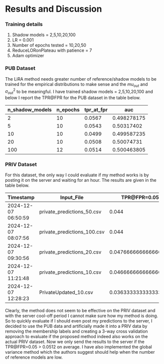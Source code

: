 # Results and Discussion

### Training details
1. Shadow models = 2,5,10,20,100
2. LR = 0.001
3. Number of epochs tested = 10,20,50
4. ReduceLORonPlateau with patience = 7
5. Adam optimizer

### PUB Dataset
The LiRA method needs greater number of reference/shadow models to be trained for the empirical distributions to make sense and the $mu_{out}$ and $\sigma^2_{out}$ to be meaningful. I have trained shadow models = 2,5,10,20,100 and below I report the TPR@FPR for the PUB dataset in the table below.

| n_shadow_models | n_epochs | tpr_at_fpr | auc          |
|------------------|----------|------------|--------------|
| 2               | 10       | 0.0567     | 0.498278175  |
| 5               | 10       | 0.0543     | 0.50317402   |
| 10              | 10       | 0.0499     | 0.499587235  |
| 20              | 10       | 0.0508     | 0.50074731   |
| 100             | 12       | 0.0514     | 0.500463805  |

### PRIV Dataset

For this dataset, the only way I could evaluate if my method works is by posting it on the server and waiting for an hour. The results are given in the table below. 

| Timestamp           | Input_File             | TPR@FPR=0.05                     | AUC                        |
|---------------------|------------------------|----------------------------------|----------------------------|
| 2024-12-07 06:50:59 | private_predictions_50.csv | 0.044                            | 0.5013378333333334         |
| 2024-12-07 08:07:56 | private_predictions_100.csv | 0.044                            | 0.4986865                  |
| 2024-12-07 09:30:56 | private_predictions_20.csv | 0.04766666666666667             | 0.4995845                  |
| 2024-12-07 11:21:48 | private_predictions_10.csv | 0.04666666666666667             | 0.5020166111111111         |
| 2024-12-07 12:28:23 | PrivateUpdated_10.csv    | 0.036333333333333336            | 0.49953266666666674        |



Clearly, the method does not seem to be effective on the PRIV dataset and with the server cool-off period I cannot make sure how my method is doing. So to quickly evaluate if I should even post my predictions to the server, I decided to use the PUB data and artificially made it into a PRIV data by removing the membership labels and creating a 3-way cross validation approach to evaluate if the proposed method indeed also works on the actual PRIV dataset. Now we only send the results to the server if the TPR@FPR=0.05 > 0.0512 on average. I have also implemented the global variance method which the authors suggest should help when the number of reference models are low.



